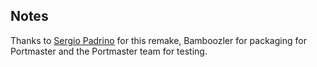 ## Notes

Thanks to [Sergio Padrino](https://github.com/sergiou87/open-supaplex) for this remake, Bamboozler for packaging for Portmaster and the Portmaster team for testing.

